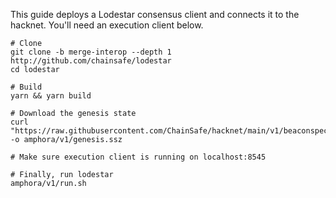 This guide deploys a Lodestar consensus client and connects it to the hacknet. You'll need an execution client below.

```
# Clone
git clone -b merge-interop --depth 1 http://github.com/chainsafe/lodestar
cd lodestar

# Build
yarn && yarn build

# Download the genesis state
curl "https://raw.githubusercontent.com/ChainSafe/hacknet/main/v1/beaconspec/genesis.ssz" -o amphora/v1/genesis.ssz

# Make sure execution client is running on localhost:8545

# Finally, run lodestar
amphora/v1/run.sh
```
